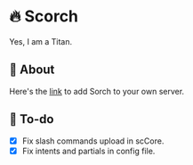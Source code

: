 # 🔥 Scorch

Yes, I am a Titan.

## 📨 About

Here's the [link](https://discord.com/api/oauth2/authorize?client_id=1002973888533250174&permissions=8&scope=applications.commands%20bot) to add Sorch to your own server.

## 📃 To-do

- [x] Fix slash commands upload in scCore.
- [x] Fix intents and partials in config file.
